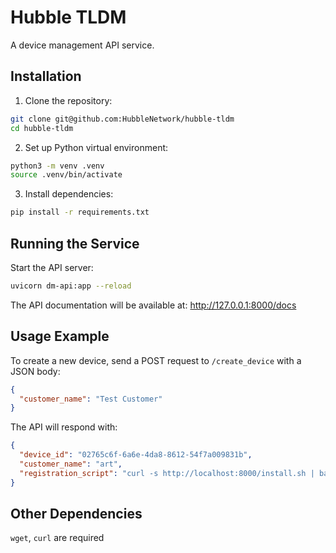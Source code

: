 # Hubble TLDM

A device management API service.

## Installation

1. Clone the repository:
```bash
git clone git@github.com:HubbleNetwork/hubble-tldm
cd hubble-tldm
```

2. Set up Python virtual environment:
```bash
python3 -m venv .venv
source .venv/bin/activate
```

3. Install dependencies:
```bash
pip install -r requirements.txt
```

## Running the Service

Start the API server:
```bash
uvicorn dm-api:app --reload
```

The API documentation will be available at: http://127.0.0.1:8000/docs

## Usage Example

To create a new device, send a POST request to `/create_device` with a JSON body:

```json
{
  "customer_name": "Test Customer"
}
```

The API will respond with:

```json
{
  "device_id": "02765c6f-6a6e-4da8-8612-54f7a009831b",
  "customer_name": "art",
  "registration_script": "curl -s http://localhost:8000/install.sh | bash -s -- --device-id 02765c6f-6a6e-4da8-8612-54f7a009831b"
}
```

## Other Dependencies

`wget`, `curl` are required